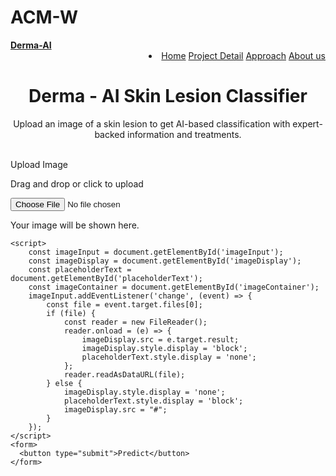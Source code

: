 # ACM-W
<!DOCTYPE html>
<html lang="en">
<head>
  <meta charset="UTF-8">
  <meta name="viewport" content="width=device-width, initial-scale=1.0">
  <title>Derma - AI Skin Lesion Classifier</title>
</head>
<body>
  <nav>
    <b><a href="index1.html">Derma-AI</a></b>
    <li align="right"><a href="index1.html" >Home</a>
    <a href="projectdetail.html">Project Detail</a>
    <a href="approach.html">Approach</a>
    <a href="aboutus.html">About us</a></li>
  </nav>
  <div class="container">
    <h1 align="center">Derma - AI Skin Lesion Classifier</h1>
    <p align="center">Upload an image of a skin lesion to get AI-based classification with expert-backed information and treatments.</p>
    <br>
    <div>
        <h7>Upload Image</h7>
        <p>Drag and drop or click to upload</p>
        <div>
            <input type="file" id="imageInput" accept="image/*" />
        </div>
        <div id="imageContainer">
            <img id="imageDisplay" src="#" alt="Uploaded image will appear here" style="display:none;" />
            <p id="placeholderText">Your image will be shown here.</p>
        </div>
    </div>

    <script>
        const imageInput = document.getElementById('imageInput');
        const imageDisplay = document.getElementById('imageDisplay');
        const placeholderText = document.getElementById('placeholderText');
        const imageContainer = document.getElementById('imageContainer');
        imageInput.addEventListener('change', (event) => {
            const file = event.target.files[0];
            if (file) {
                const reader = new FileReader();
                reader.onload = (e) => {
                    imageDisplay.src = e.target.result;
                    imageDisplay.style.display = 'block';
                    placeholderText.style.display = 'none';
                };
                reader.readAsDataURL(file);
            } else {
                imageDisplay.style.display = 'none';
                placeholderText.style.display = 'block';
                imageDisplay.src = "#";
            }
        });
    </script>
    <form>
      <button type="submit">Predict</button>
    </form>
  </div>
</body>
</html>
